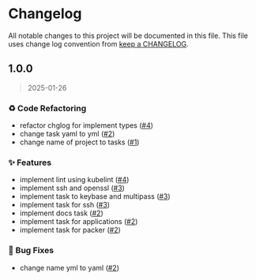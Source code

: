 # Changelog

All notable changes to this project will be documented in this file. This file uses change log convention from [keep a CHANGELOG](http://keepachangelog.com/en/0.3.0/).


<a name="1.0.0"></a>
## 1.0.0

> 2025-01-26

### ♻ Code Refactoring

* refactor chglog for implement types ([#4](https://github.com/hadenlabs/tasks/issues/4))
* change task yaml to yml ([#2](https://github.com/hadenlabs/tasks/issues/2))
* change name of project to tasks ([#1](https://github.com/hadenlabs/tasks/issues/1))

### ✨ Features

* implement lint using kubelint ([#4](https://github.com/hadenlabs/tasks/issues/4))
* implement ssh and openssl ([#3](https://github.com/hadenlabs/tasks/issues/3))
* implement task to keybase and multipass ([#3](https://github.com/hadenlabs/tasks/issues/3))
* implement task for ssh ([#3](https://github.com/hadenlabs/tasks/issues/3))
* implement docs task ([#2](https://github.com/hadenlabs/tasks/issues/2))
* implement task for applications ([#2](https://github.com/hadenlabs/tasks/issues/2))
* implement task for packer ([#2](https://github.com/hadenlabs/tasks/issues/2))

### 🐛 Bug Fixes

* change name yml to yaml ([#2](https://github.com/hadenlabs/tasks/issues/2))

